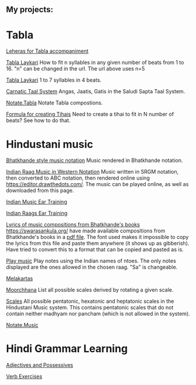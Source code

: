 ## My projects:

# Tabla
[Leheras for Tabla accompaniment](music-notation/abc_leheras.html)

[Tabla Laykari](/tabla-laykari/?n=5&gaps)
How to fit n syllables in any given number of beats from 1 to 16. "n" can be changed in the url. The url above uses n=5

[Tabla Laykari](/tabla-laykari/odd_laya.html)
1 to 7 syllables in 4 beats.

[Carnatic Taal System](/tabla-laykari/carnatic-taals.html)
Angas, Jaatis, Gatis in the Saludi Sapta Taal System.

[Notate.Tabla](tabla-notation/README.html)
Notate Tabla compostions.

[Formula for creating Tihais](tabla-notation/create_tihai.html)
Need to create a tihai to fit in N number of beats? See how to do that.


# Hindustani music
[Bhatkhande style music notation](bhatkhande.md)
Music rendered in Bhatkhande notation.

[Indian Raag Music in Western Notation](music-notation/compositions.html)
Music written in SRGM notation, then converted to ABC notation, then rendered online using https://editor.drawthedots.com/.
The music can be played online, as well as downloaded from this page.

[Indian Music Ear Training](ear-training/index.html)

[Indian Raags Ear Training](ear-training/phrases.html)

[Lyrics of music compositions from Bhatkhande's books](music-notation/bhatkhande_lyrics.html)
https://swarasankula.org/ have made available compositions from Bhatkhande's books in a [pdf file](https://swarasankula.org/swarasankula-bhatkande/Lyrics_File.pdf).  The font used makes it impossible to copy the lyrics from this file and paste them anywhere (it shows up as gibberish). Have tried to convert this to a format that can be copied and pasted as is.

[Play music](ear-training/playnotes.html) 
Play notes using the Indian names of ntoes.  The only notes displayed are the ones allowed in the chosen raag. "Sa" is changeable.

[Melakartas](music-notation/melakartas.html)

[Moorchhana](ear-training/moorchhana.html)
List all possible scales derived by rotating a given scale.

[Scales](music-notation/scales.html)
All possible pentatonic, hexatonic and heptatonic scales in the Hindustani Music system. 
This contains pentatonic scales that do not contain neither madhyam nor pancham (which is not allowed in the system).

[Notate.Music](music-notation/README.html)

# Hindi Grammar Learning
[Adjectives and Possessives](hindi/adjectives.html)

[Verb Exercises](hindi/verb-exercises.html)
